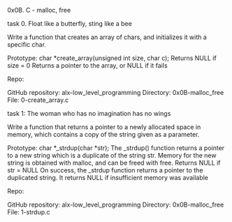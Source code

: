 0x0B. C - malloc, free


task 0. Float like a butterfly, sting like a bee

Write a function that creates an array of chars, and initializes it with a specific char.

Prototype: char *create_array(unsigned int size, char c);
Returns NULL if size = 0
Returns a pointer to the array, or NULL if it fails

Repo:

GitHub repository: alx-low_level_programming
Directory: 0x0B-malloc_free
File: 0-create_array.c


task 1: The woman who has no imagination has no wings

Write a function that returns a pointer to a newly allocated space in memory, 
which contains a copy of the string given as a parameter.

Prototype: char *_strdup(char *str);
The _strdup() function returns a pointer to a new string which is a duplicate of the string str. 
Memory for the new string is obtained with malloc, and can be freed with free.
Returns NULL if str = NULL
On success, the _strdup function returns a pointer to the duplicated string. 
It returns NULL if insufficient memory was available

Repo:

GitHub repository: alx-low_level_programming
Directory: 0x0B-malloc_free
File: 1-strdup.c

